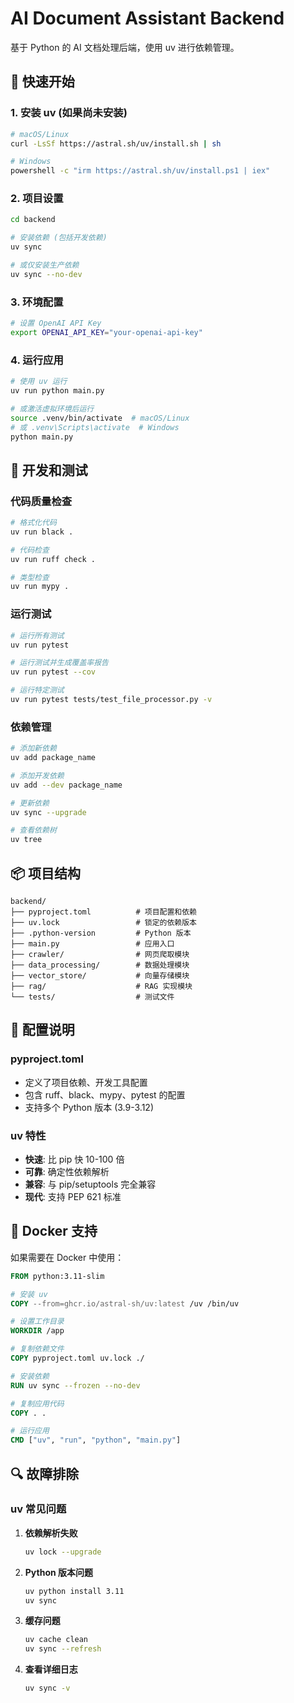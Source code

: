 # AI Document Assistant Backend

基于 Python 的 AI 文档处理后端，使用 uv 进行依赖管理。

## 🚀 快速开始

### 1. 安装 uv (如果尚未安装)
```bash
# macOS/Linux
curl -LsSf https://astral.sh/uv/install.sh | sh

# Windows
powershell -c "irm https://astral.sh/uv/install.ps1 | iex"
```

### 2. 项目设置
```bash
cd backend

# 安装依赖 (包括开发依赖)
uv sync

# 或仅安装生产依赖
uv sync --no-dev
```

### 3. 环境配置
```bash
# 设置 OpenAI API Key
export OPENAI_API_KEY="your-openai-api-key"
```

### 4. 运行应用
```bash
# 使用 uv 运行
uv run python main.py

# 或激活虚拟环境后运行
source .venv/bin/activate  # macOS/Linux
# 或 .venv\Scripts\activate  # Windows
python main.py
```

## 🧪 开发和测试

### 代码质量检查
```bash
# 格式化代码
uv run black .

# 代码检查
uv run ruff check .

# 类型检查
uv run mypy .
```

### 运行测试
```bash
# 运行所有测试
uv run pytest

# 运行测试并生成覆盖率报告
uv run pytest --cov

# 运行特定测试
uv run pytest tests/test_file_processor.py -v
```

### 依赖管理
```bash
# 添加新依赖
uv add package_name

# 添加开发依赖
uv add --dev package_name

# 更新依赖
uv sync --upgrade

# 查看依赖树
uv tree
```

## 📦 项目结构

```
backend/
├── pyproject.toml          # 项目配置和依赖
├── uv.lock                 # 锁定的依赖版本
├── .python-version         # Python 版本
├── main.py                 # 应用入口
├── crawler/                # 网页爬取模块
├── data_processing/        # 数据处理模块
├── vector_store/           # 向量存储模块
├── rag/                    # RAG 实现模块
└── tests/                  # 测试文件
```

## 🔧 配置说明

### pyproject.toml
- 定义了项目依赖、开发工具配置
- 包含 ruff、black、mypy、pytest 的配置
- 支持多个 Python 版本 (3.9-3.12)

### uv 特性
- **快速**: 比 pip 快 10-100 倍
- **可靠**: 确定性依赖解析
- **兼容**: 与 pip/setuptools 完全兼容
- **现代**: 支持 PEP 621 标准

## 🐳 Docker 支持

如果需要在 Docker 中使用：

```dockerfile
FROM python:3.11-slim

# 安装 uv
COPY --from=ghcr.io/astral-sh/uv:latest /uv /bin/uv

# 设置工作目录
WORKDIR /app

# 复制依赖文件
COPY pyproject.toml uv.lock ./

# 安装依赖
RUN uv sync --frozen --no-dev

# 复制应用代码
COPY . .

# 运行应用
CMD ["uv", "run", "python", "main.py"]
```

## 🔍 故障排除

### uv 常见问题

1. **依赖解析失败**
   ```bash
   uv lock --upgrade
   ```

2. **Python 版本问题**
   ```bash
   uv python install 3.11
   uv sync
   ```

3. **缓存问题**
   ```bash
   uv cache clean
   uv sync --refresh
   ```

4. **查看详细日志**
   ```bash
   uv sync -v
   ```